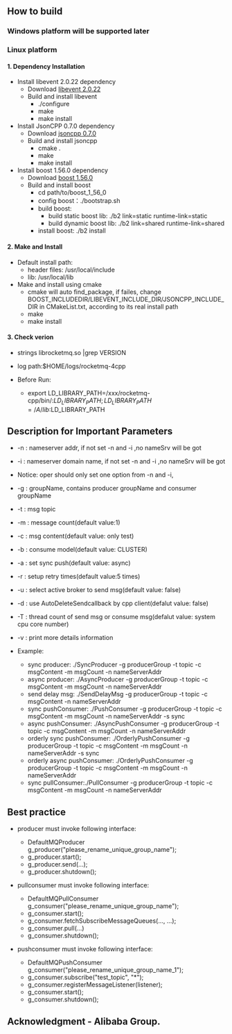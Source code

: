 ## How to build
### Windows platform will be supported later
### Linux platform
#### 1. Dependency Installation
* Install libevent 2.0.22 dependency
    - Download [libevent 2.0.22](https://github.com/libevent/libevent/releases/download/release-2.0.22-stable/libevent-2.0.22-stable.tar.gz)
    - Build and install libevent
	   - ./configure
	   - make
	   - make install 
* Install JsonCPP 0.7.0 dependency
    - Download [jsoncpp 0.7.0](https://github.com/open-source-parsers/jsoncpp/archive/0.10.6.zip)
    - Build and install jsoncpp
  	     - cmake .
  	     - make
  	     - make install
* Install boost 1.56.0 dependency
	 - Download [boost 1.56.0](http://www.boost.org/users/history/version_1_56_0.html)
	 - Build and install boost
	   - cd path/to/boost_1_56_0
	   - config boost：./bootstrap.sh
	   - build boost:     
	       - build static boost lib: ./b2 link=static runtime-link=static
	       - build dynamic boost lib: ./b2 link=shared runtime-link=shared
	   -  install boost: ./b2 install
	   
#### 2. Make and Install
* Default install path:
    - header files: /usr/local/include
    - lib: /usr/local/lib
* Make and install using cmake
    - cmake will auto find_package, if failes, change BOOST_INCLUDEDIR/LIBEVENT_INCLUDE_DIR/JSONCPP_INCLUDE_DIR in CMakeList.txt, according to its real install path
    - make
    - make install
	
#### 3. Check verion
- strings librocketmq.so |grep VERSION

- log path:$HOME/logs/rocketmq-4cpp

- Before Run:
  - export LD_LIBRARY_PATH=/xxx/rocketmq-cpp/bin/:$LD_LIBRARY_PATH;LD_LIBRARY_PATH=/A/lib:$LD_LIBRARY_PATH

## Description for Important Parameters  
- -n	: nameserver addr, if not set -n and -i ,no nameSrv will be got
- -i	: nameserver domain name,  if not set -n and -i ,no nameSrv will be got
- Notice: oper should only set one option from -n and -i, 
- -g	: groupName, contains producer groupName and consumer groupName
- -t	: msg topic
- -m	: message count(default value:1)
- -c 	: msg content(default value: only test)
- -b	: consume model(default value: CLUSTER)
- -a	: set sync push(default value: async)
- -r	: setup retry times(default value:5 times)
- -u	: select active broker to send msg(default value: false)
- -d	: use AutoDeleteSendcallback by cpp client(defalut value: false)
- -T	: thread count of send msg or consume msg(defalut value: system cpu core number)
- -v 	: print more details information

- Example:
  - sync producer: ./SyncProducer -g producerGroup -t topic -c msgContent -m msgCount -n nameServerAddr
  - async producer: ./AsyncProducer  -g producerGroup -t topic -c msgContent -m msgCount -n nameServerAddr 
  - send delay msg: ./SendDelayMsg  -g producerGroup -t topic -c msgContent -n nameServerAddr
  - sync pushConsumer: ./PushConsumer  -g producerGroup -t topic -c msgContent -m msgCount -n nameServerAddr -s sync
  - async pushConsumer: ./AsyncPushConsumer  -g producerGroup -t topic -c msgContent -m msgCount -n nameServerAddr
  - orderly sync pushConsumer:  ./OrderlyPushConsumer -g producerGroup -t topic -c msgContent -m msgCount -n nameServerAddr -s sync
  - orderly async pushConsumer: ./OrderlyPushConsumer -g producerGroup -t topic -c msgContent -m msgCount -n nameServerAddr
  - sync pullConsumer:./PullConsumer  -g producerGroup -t topic -c msgContent -m msgCount -n nameServerAddr 

## Best practice
- producer must invoke following interface:
  - DefaultMQProducer g_producer("please_rename_unique_group_name");
  - g_producer.start();
  - g_producer.send(...);
  - g_producer.shutdown();

- pullconsumer must invoke following interface:
  - DefaultMQPullConsumer     g_consumer("please_rename_unique_group_name");
  - g_consumer.start();
  - g_consumer.fetchSubscribeMessageQueues(..., ...);
  - g_consumer.pull(...)
  - g_consumer.shutdown();

- pushconsumer must invoke following interface:
  - DefaultMQPushConsumer g_consumer("please_rename_unique_group_name_1");
  - g_consumer.subscribe("test_topic", "*");
  - g_consumer.registerMessageListener(listener);
  - g_consumer.start();
  - g_consumer.shutdown();
  
## Acknowledgment - Alibaba Group.



